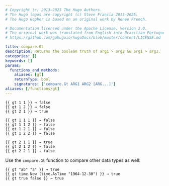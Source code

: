 ```yaml
---
# Copyright (c) 2013–2025 The Hugo Authors.
# The Hugo logos are copyright (c) Steve Francia 2013–2025.
# The Hugo Gopher is based on an original work by Renée French.

# Documentation licensed under the Apache License, Version 2.0.
# The original work was translated from English into Brazilian Portuguese.
# https://github.com/gohugoio/hugoDocs/blob/master/content/LICENSE.md

title: compare.Gt
description: Returns the boolean truth of arg1 > arg2 && arg1 > arg3.
categories: []
keywords: []
params:
  functions_and_methods:
    aliases: [gt]
    returnType: bool
    signatures: ['compare.Gt ARG1 ARG2 [ARG...]']
aliases: [/functions/gt]
---
```


```go-html-template
{{ gt 1 1 }} → false
{{ gt 1 2 }} → false
{{ gt 2 1 }} → true

{{ gt 1 1 1 }} → false
{{ gt 1 1 2 }} → false
{{ gt 1 2 1 }} → false
{{ gt 1 2 2 }} → false

{{ gt 2 1 1 }} → true
{{ gt 2 1 2 }} → false
{{ gt 2 2 1 }} → false
```

Use the `compare.Gt` function to compare other data types as well:

```go-html-template
{{ gt "ab" "a" }} → true
{{ gt time.Now (time.AsTime "1964-12-30") }} → true
{{ gt true false }} → true
```
